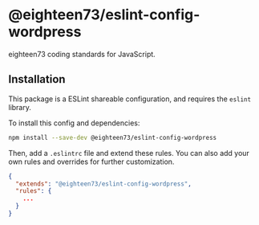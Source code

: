 # @eighteen73/eslint-config-wordpress

eighteen73 coding standards for JavaScript.

## Installation

This package is a ESLint shareable configuration, and requires the `eslint` library.

To install this config and dependencies:

```bash
npm install --save-dev @eighteen73/eslint-config-wordpress
```

Then, add a `.eslintrc` file and extend these rules. You can also add your own rules and overrides for further customization.

```json
{
  "extends": "@eighteen73/eslint-config-wordpress",
  "rules": {
    ...
  }
}
```
